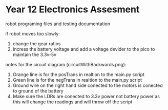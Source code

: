 # Year 12 Electronics Assesment

robot programing files and testing documentation



if robot moves too slowly:
  1. change the gear ratios
  2. incress the battery voltage and add a voltage devider to the pico to maintain the 3.3v-5v



notes for the circuit diagram (circuitWithBackwards.png):
  1. Orange line is for the posTrans in realtion to the main.py script
  2. Green line is for the negTrans in realtion to the main.py script
  3. Ground wire on the right hand side conected to the motors is conected to ground of the battery
  4. Make sure the LDRs are conected to 3.3v power not battery power as this will change the readings and will throw off the script
